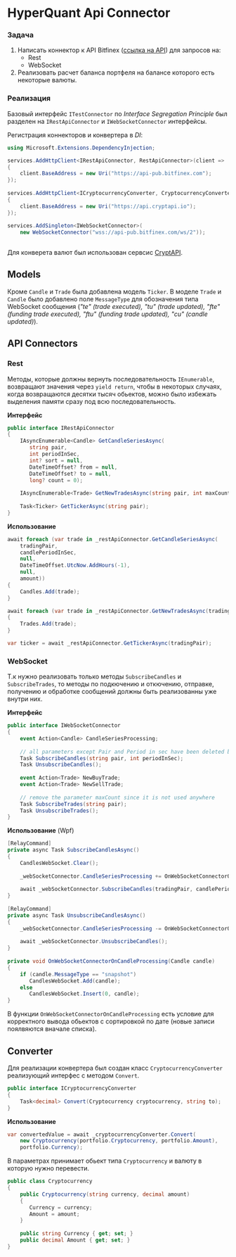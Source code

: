 # HyperQuant Api Connector
### Задача
1. Написать коннектор к API Bitfinex ([ссылка на API](https://docs.bitfinex.com/docs/introduction)) для запросов на:
	- Rest
	- WebSocket
2. Реализовать расчет баланса портфеля на балансе которого есть некоторые валюты.
### Реализация
Базовый интерфейс `ITestConnector` по *Interface Segregation Principle* был разделен на `IRestApiConnector` и `IWebSocketConnector` интерфейсы.

Регистрация коннекторов и конвертера в *DI*:
``` csharp
using Microsoft.Extensions.DependencyInjection;

services.AddHttpClient<IRestApiConnector, RestApiConnector>(client =>  
{  
    client.BaseAddress = new Uri("https://api-pub.bitfinex.com");  
});  
  
services.AddHttpClient<ICryptocurrencyConverter, CryptocurrencyConverter>(client =>  
{  
    client.BaseAddress = new Uri("https://api.cryptapi.io");  
});  
  
services.AddSingleton<IWebSocketConnector>(  
    new WebSocketConnector("wss://api-pub.bitfinex.com/ws/2"));
    
```

Для конверета валют был использован сервсис [CryptAPI](https://docs.cryptapi.io/#operation/convert).
## Models
Кроме `Candle` и `Trade` была добавлена модель `Ticker`.
В моделе `Trade` и `Candle` было добавлено поле `MessageType` для обозначения типа WebSocket сообщения (*"te" (trade executed), "tu" (trade updated), "fte" (funding trade executed), "ftu" (funding trade updated), "cu" (candle updated)*).
## API Connectors
### Rest
Методы, которые должны вернуть последовательность `IEnumerable`, возвращают значения через `yield return`, чтобы в некоторых случаях, когда возвращаются десятки тысяч обьектов, можно было избежать выделения памяти сразу под всю последовательность.

**Интерфейс**
``` csharp
public interface IRestApiConnector  
{  
    IAsyncEnumerable<Candle> GetCandleSeriesAsync(  
       string pair,  
       int periodInSec,  
       int? sort = null,  
       DateTimeOffset? from = null,  
       DateTimeOffset? to = null,  
       long? count = 0);  
  
    IAsyncEnumerable<Trade> GetNewTradesAsync(string pair, int maxCount);  
  
    Task<Ticker> GetTickerAsync(string pair);  
}
```
**Использование**
``` csharp
await foreach (var trade in _restApiConnector.GetCandleSeriesAsync(
	tradingPair,  
	candlePeriodInSec,  
	null,  
	DateTimeOffset.UtcNow.AddHours(-1),  
	null,  
	amount))
{
    Candles.Add(trade);
}  
```
``` csharp
await foreach (var trade in _restApiConnector.GetNewTradesAsync(tradingPair, amount))  
{
    Trades.Add(trade);
}
```
``` csharp
var ticker = await _restApiConnector.GetTickerAsync(tradingPair);
```
### WebSocket
Т.к нужно реализовать только методы `SubscribeCandles` и `SubscribeTrades`, то методы по подкючению и откючению, отправке, получению и обработке сообщений должны быть реализованны уже внутри них. 

**Интерфейс**
``` csharp
public interface IWebSocketConnector  
{  
    event Action<Candle> CandleSeriesProcessing;  
  
    // all parameters except Pair and Period in sec have been deleted because websocket query don't use them  
    Task SubscribeCandles(string pair, int periodInSec);  
    Task UnsubscribeCandles();  
  
    event Action<Trade> NewBuyTrade;  
    event Action<Trade> NewSellTrade;  
  
    // remove the parameter maxCount since it is not used anywhere  
    Task SubscribeTrades(string pair);  
    Task UnsubscribeTrades();  
}
```
**Использование** (Wpf)
``` csharp
[RelayCommand]  
private async Task SubscribeCandlesAsync()  
{  
    CandlesWebSocket.Clear();  
  
    _webSocketConnector.CandleSeriesProcessing += OnWebSocketConnectorOnCandleProcessing;  
  
    await _webSocketConnector.SubscribeCandles(tradingPair, candlePeriodInSec);  
}  
  
[RelayCommand]  
private async Task UnsubscribeCandlesAsync()  
{  
    _webSocketConnector.CandleSeriesProcessing -= OnWebSocketConnectorOnCandleProcessing;  
  
    await _webSocketConnector.UnsubscribeCandles();  
}  
  
private void OnWebSocketConnectorOnCandleProcessing(Candle candle)  
{  
    if (candle.MessageType == "snapshot")  
       CandlesWebSocket.Add(candle);  
    else  
       CandlesWebSocket.Insert(0, candle);  
}
```
В функции `OnWebSocketConnectorOnCandleProcessing` есть условие для корректного вывода обьектов с сортировкой по дате (новые записи поялвяются вначале списка).
## Converter
Для реализации конвертера был создан класс `CryptocurrencyConverter` реализующий интерфес с методом `Convert`.
``` csharp
public interface ICryptocurrencyConverter  
{  
    Task<decimal> Convert(Cryptocurrency cryptocurrency, string to);  
}
```
**Использование**
``` csharp
var convertedValue = await _cryptocurrencyConverter.Convert(  
    new Cryptocurrency(portfolio.Cryptocurrency, portfolio.Amount),  
    portfolio.Currency);
```
В параметрах принимает обьект типа `Cryptocurrency` и валюту в которую нужно перевести.
``` csharp
public class Cryptocurrency  
{  
    public Cryptocurrency(string currency, decimal amount)  
    {  
       Currency = currency;  
       Amount = amount;  
    }  
  
    public string Currency { get; set; }  
    public decimal Amount { get; set; }  
}
```
